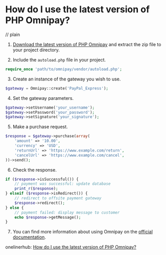# How do I use the latest version of PHP Omnipay?
// plain

1. [Download the latest version of PHP Omnipay](https://github.com/thephpleague/omnipay) and extract the zip file to your project directory.

2. Include the `autoload.php` file in your project.

```php
require_once 'path/to/omnipay/vendor/autoload.php';
```

3. Create an instance of the gateway you wish to use.

```php
$gateway = Omnipay::create('PayPal_Express');
```

4. Set the gateway parameters.

```php
$gateway->setUsername('your_username');
$gateway->setPassword('your_password');
$gateway->setSignature('your_signature');
```

5. Make a purchase request.

```php
$response = $gateway->purchase(array(
    'amount' => '10.00',
    'currency' => 'USD',
    'returnUrl' => 'https://www.example.com/return',
    'cancelUrl' => 'https://www.example.com/cancel',
))->send();
```

6. Check the response.

```php
if ($response->isSuccessful()) {
    // payment was successful: update database
    print_r($response);
} elseif ($response->isRedirect()) {
    // redirect to offsite payment gateway
    $response->redirect();
} else {
    // payment failed: display message to customer
    echo $response->getMessage();
}
```

7. You can find more information about using Omnipay on the [official documentation](https://omnipay.thephpleague.com/).

onelinerhub: [How do I use the latest version of PHP Omnipay?](https://onelinerhub.com/php-omnipay/how-do-i-use-the-latest-version-of-php-omnipay)